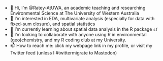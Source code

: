 - 👋 Hi, I’m @Ratey-AtUWA, an academic teaching and researching Environmental Science at The University of Western Australia
- 👀 I’m interested in EDA, multivariate analysis (especially for data with fixed-sum closure), and spatial statistics
- 🌱 I’m currently learning about spatial data analysis in the R package `sf`
- 💞️ I’m looking to collaborate with anyone using R in environmental (geo)chemistry, and my R coding club at my University.
- 📫 How to reach me: click my webpage link in my profile, or visit my Twitter feed (unless I #twittermigrate to Mastodon)

<!---
Ratey-AtUWA/Ratey-AtUWA is a ✨ special ✨ repository because its `README.md` (this file) appears on your GitHub profile.
You can click the Preview link to take a look at your changes.
--->
